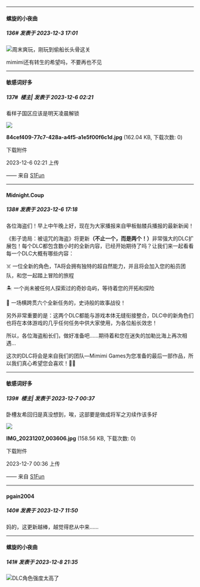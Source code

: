 
*****

####  螺旋的小夜曲  
##### 136#       发表于 2023-12-3 17:01

<img src="https://static.saraba1st.com/image/smiley/face2017/152.png" referrerpolicy="no-referrer">周末爽玩，刚玩到偷船长头骨这关

mimimi还有转生的希望吗，不要再也不见


*****

####  敏感词好多  
##### 137#         楼主| 发表于 2023-12-6 02:21

看样子国区应该是明天凌晨解锁

<img src="https://img.saraba1st.com/forum/202312/06/022101if87r7kcr4mlbmil.jpg" referrerpolicy="no-referrer">

<strong>84cef409-77c7-428a-a4f5-a1e5f00f6c1d.jpg</strong> (162.04 KB, 下载次数: 0)

下载附件

2023-12-6 02:21 上传

—— 来自 [S1Fun](https://s1fun.koalcat.com)


*****

####  Midnight.Coup  
##### 138#       发表于 2023-12-6 17:18

各位海盗们！早上中午晚上好，现在为大家播报来自甲板骷髅兵播报的最新新闻！

《影子诡局：被诅咒的海盗》将更新<strong>（不止一个，而是两个！）</strong>非常强大的DLC扩展包！每个DLC都包含数小时的全新内容，已经开始期待了吗？让我们来一起看看每一个DLC大概有哪些内容：

☠️ 一位全新的角色，TA将会拥有独特的超自然能力，并且将会加入您的船员团队，和您一起踏上冒险的旅程

🏝️ 一个尚未被任何人探索过的奇妙岛屿，等待着您的开拓和探险

📜 一场横跨贯六个全新任务的，史诗般的故事战役！

另外非常重要的是：这两个DLC都能与游戏本体无缝衔接整合，DLC中的新角色们也将在本体游戏的几乎任何任务中供大家使用，为各位船长效忠！

所以，各位海盗船长们，做好准备吧……期待着和您在迷失的加勒比海上再次相遇…

这次的DLC将会是来自我们的团队—Mimimi Games为您准备的最后一部作品，所以我们真心希望您会喜欢！🏴‍☠️


*****

####  敏感词好多  
##### 139#         楼主| 发表于 2023-12-7 00:37

卧槽友希回归是真没想到，唉，这部要是做成将军之刃续作该多好

<img src="https://img.saraba1st.com/forum/202312/07/003642zkpdkgpdsh3gllkc.jpg" referrerpolicy="no-referrer">

<strong>IMG_20231207_003606.jpg</strong> (158.56 KB, 下载次数: 0)

下载附件

2023-12-7 00:36 上传

—— 来自 [S1Fun](https://s1fun.koalcat.com)


*****

####  pgain2004  
##### 140#       发表于 2023-12-7 11:50

妈的，这更新越棒，越觉得悲从中来……


*****

####  螺旋的小夜曲  
##### 141#       发表于 2023-12-8 21:35

<img src="https://static.saraba1st.com/image/smiley/face2017/174.png" referrerpolicy="no-referrer">DLC角色强度太高了

